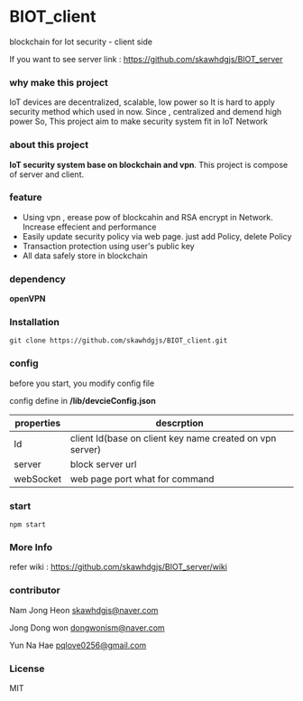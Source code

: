 # BIOT_client
blockchain for Iot security - client side

If you want to see server link : https://github.com/skawhdgjs/BIOT_server

### why make this project
IoT devices are decentralized, scalable, low power so It is hard to apply
security method which used in now. Since , centralized and demend high power
So, This project aim to make security system fit in IoT Network

### about this project
 **IoT security system base on blockchain and vpn**. This project is compose of server and client. 

### feature

 - Using vpn , erease pow of blockcahin and RSA encrypt in Network. Increase effecient and performance
 - Easily update security policy via web page. just add Policy, delete Policy
 - Transaction protection using user's public key
 - All data safely store in blockchain

### dependency

**openVPN**


### Installation

    git clone https://github.com/skawhdgjs/BIOT_client.git

### config
before you start, you modify config file

config define in **/lib/devcieConfig.json**

properties     | descrption
-------- | ---
Id | client Id(base on client key name created on vpn server)
server    | block server url
webSocket     | web page port what for command



### start

	npm start

### More Info
refer wiki : https://github.com/skawhdgjs/BIOT_server/wiki



### contributor

Nam Jong Heon skawhdgjs@naver.com

Jong Dong won dongwonism@naver.com

Yun Na Hae pqlove0256@gmail.com

### License

MIT
